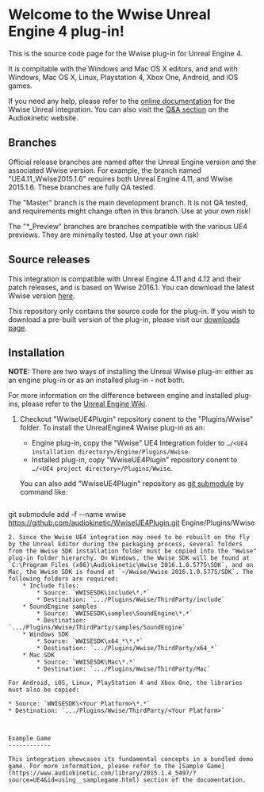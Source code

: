 Welcome to the Wwise Unreal Engine 4 plug-in!
=================================================

This is the source code page for the Wwise plug-in for Unreal Engine 4.

It is compitable with the Windows and Mac OS X editors, and and with Windows, Mac OS X, Linux, Playstation 4, Xbox One, Android, and iOS games.

If you need any help, please refer to the [online documentation](https://www.audiokinetic.com/library/2015.1.6_5553/?source=UE4&id=index.html) for the Wwise Unreal integration. You can also visit the [Q&A section](https://www.audiokinetic.com/qa/) on the Audiokinetic website.


Branches
--------

Official release branches are named after the Unreal Engine version and the associated Wwise version. For example, the branch named "UE4.11_Wwise2015.1.6" requires both Unreal Engine 4.11, and Wwise 2015.1.6. These branches are fully QA tested.

The "Master" branch is the main development branch. It is not QA tested, and requirements might change often in this branch. Use at your own risk!

The "*_Preview" branches are branches compatible with the various UE4 previews. They are minimally tested. Use at your own risk!


Source releases
---------------

This integration is compatible with Unreal Engine 4.11 and 4.12 and their patch releases, and is based on Wwise 2016.1. You can download the latest Wwise version [here](http://www.audiokinetic.com/downloads/).

This repository only contains the source code for the plug-in. If you wish to download a pre-built version of the plug-in, please visit our [downloads page](http://www.audiokinetic.com/downloads/).

Installation
------------

**NOTE:** There are two ways of installing the Unreal Wwise plug-in: either as an engine plug-in or as an installed plug-in - not both.

For more information on the difference between engine and installed plug-ins, please refer to the [Unreal Engine Wiki](https://wiki.unrealengine.com/An_Introduction_to_UE4_Plugins#Engine_vs._Installed).

1. Checkout "WwiseUE4Plugin" repository conent to the "Plugins/Wwise" folder. To install the UnrealEngine4 Wwise plug-in as an:
	* Engine plug-in, copy the "Wwise" UE4 Integration folder to `…/<UE4 installation directory>/Engine/Plugins/Wwise`.
	* Installed plug-in, copy "WwiseUE4Plugin" repository conent to `…/<UE4 project directory>/Plugins/Wwise`.

    You can also add "WwiseUE4Plugin" repository as [git submodule](https://git-scm.com/docs/git-submodule) by command like:
    ```bash
git submodule add -f --name wwise https://github.com/audiokinetic/WwiseUE4Plugin.git Engine/Plugins/Wwise
```
2. Since the Wwise UE4 integration may need to be rebuilt on the fly by the Unreal Editor during the packaging process, several folders from the Wwise SDK installation folder must be copied into the "Wwise" plug-in folder hierarchy. On Windows, the Wwise SDK will be found at `C:\Program Files (x86)\Audiokinetic\Wwise 2016.1.0.5775\SDK`, and on Mac, the Wwise SDK is found at `~/Wwise/Wwise 2016.1.0.5775/SDK`. The following folders are required:
	* Include files:
		* Source: `WWISESDK\include\*.*`
		* Destination: `.../Plugins/Wwise/ThirdParty/include`
	* SoundEngine samples
		* Source: `WWISESDK\samples\SoundEngine\*.*`
		* Destination: `.../Plugins/Wwise/ThirdParty/samples/SoundEngine`
	* Windows SDK
		* Source: `WWISESDK\x64_*\*.*`
		* Destination: `.../Plugins/Wwise/ThirdParty/x64_*`
	* Mac SDK
		* Source: `WWISESDK\Mac\*.*`
		* Destination: `.../Plugins/Wwise/ThirdParty/Mac`

For Android, iOS, Linux, PlayStation 4 and Xbox One, the libraries must also be copied:

* Source: `WWISESDK\<Your Platform>\*.*`
* Destination: `.../Plugins/Wwise/ThirdParty/<Your Platform>`



Example Game
------------

This integration showcases its fundamental concepts in a bundled demo game. For more information, please refer to the [Sample Game](https://www.audiokinetic.com/library/2015.1.4_5497/?source=UE4&id=using__samplegame.html) section of the documentation.